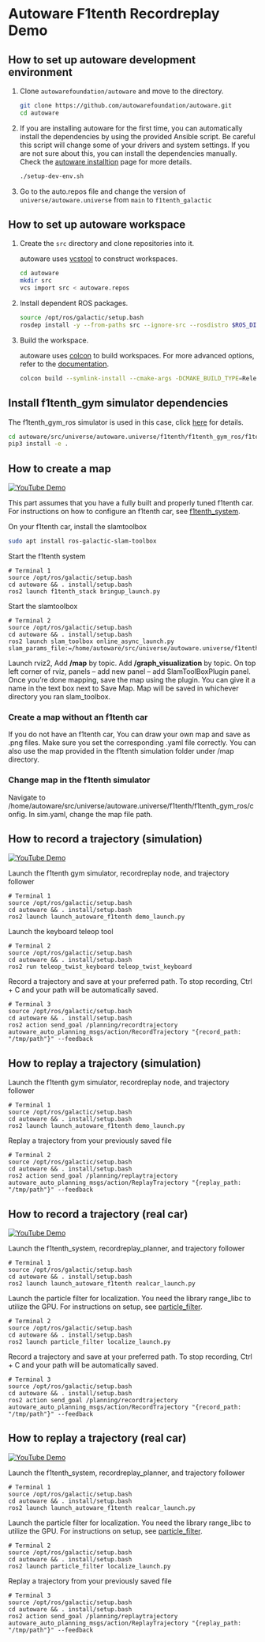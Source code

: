 # Autoware F1tenth Recordreplay Demo

## How to set up autoware development environment

1. Clone `autowarefoundation/autoware` and move to the directory.

   ```bash
   git clone https://github.com/autowarefoundation/autoware.git
   cd autoware
   ```

2. If you are installing autoware for the first time, you can automatically install the dependencies by using the provided Ansible script. Be careful this script will change some of your drivers and system settings. If you are not sure about this, you can install the dependencies manually. Check the [autoware installtion](https://autowarefoundation.github.io/autoware-documentation/galactic/installation/autoware/source-installation/) page for more details.

   ```bash
   ./setup-dev-env.sh
   ```

3. Go to the auto.repos file and change the version of `universe/autoware.universe` from `main` to `f1tenth_galactic`

## How to set up autoware workspace

1. Create the `src` directory and clone repositories into it.

   autoware uses [vcstool](https://github.com/dirk-thomas/vcstool) to construct workspaces.

   ```bash
   cd autoware
   mkdir src
   vcs import src < autoware.repos
   ```

2. Install dependent ROS packages.

   ```bash
   source /opt/ros/galactic/setup.bash
   rosdep install -y --from-paths src --ignore-src --rosdistro $ROS_DISTRO
   ```

3. Build the workspace.

   autoware uses [colcon](https://github.com/colcon) to build workspaces.
   For more advanced options, refer to the [documentation](https://colcon.readthedocs.io/).

   ```bash
   colcon build --symlink-install --cmake-args -DCMAKE_BUILD_TYPE=Release
   ```
   
## Install f1tenth_gym simulator dependencies
The f1tenth_gym_ros simulator is used in this case, click [here](https://github.com/f1tenth/f1tenth_gym_ros) for details.

   ```bash
   cd autoware/src/universe/autoware.universe/f1tenth/f1tenth_gym_ros/f1tenth_gym
   pip3 install -e .
   ```

## How to create a map
[![YouTube Demo](https://img.youtube.com/vi/wANpcMwWCrg/0.jpg)](https://www.youtube.com/watch?v=wANpcMwWCrg)

This part assumes that you have a fully built and properly tuned f1tenth car. For instructions on how to configure an f1tenth car, see [f1tenth_system](https://github.com/autowarefoundation/autoware.universe/tree/f1tenth_galactic/f1tenth/f1tenth_system).

On your f1tenth car, install the slamtoolbox 

   ```bash
   sudo apt install ros-galactic-slam-toolbox
   ```

Start the f1tenth system

```(bash)
# Terminal 1
source /opt/ros/galactic/setup.bash
cd autoware && . install/setup.bash
ros2 launch f1tenth_stack bringup_launch.py
```

Start the slamtoolbox

```(bash)
# Terminal 2
source /opt/ros/galactic/setup.bash
cd autoware && . install/setup.bash
ros2 launch slam_toolbox online_async_launch.py slam_params_file:=/home/autoware/src/universe/autoware.universe/f1tenth/f1tenth_system/f1tenth_stack/config/f1tenth_online_async.yaml
```

Launch rviz2, Add __/map__ by topic. Add __/graph_visualization__ by topic. On top left corner of rviz, panels – add new panel – add SlamToolBoxPlugin panel. Once you’re done mapping, save the map using the plugin. You can give it a name in the text box next to Save Map. Map will be saved in whichever directory you ran slam_toolbox.

### Create a map without an f1tenth car

If you do not have an f1tenth car, You can draw your own map and save as .png files. Make sure you set the corresponding .yaml file correctly. You can also use the map provided in the f1tenth simulation folder under /map directory.

### Change map in the f1tenth simulator

Navigate to /home/autoware/src/universe/autoware.universe/f1tenth/f1tenth_gym_ros/config. In sim.yaml, change the map file path.

## How to record a trajectory (simulation)

[![YouTube Demo](https://img.youtube.com/vi/iQ3Bsct1q-g/0.jpg)](https://www.youtube.com/watch?v=iQ3Bsct1q-g)

Launch the f1tenth gym simulator, recordreplay node, and trajectory follower

```(bash)
# Terminal 1
source /opt/ros/galactic/setup.bash
cd autoware && . install/setup.bash
ros2 launch launch_autoware_f1tenth demo_launch.py
```

Launch the keyboard teleop tool

```(bash)
# Terminal 2
source /opt/ros/galactic/setup.bash
cd autoware && . install/setup.bash
ros2 run teleop_twist_keyboard teleop_twist_keyboard
```

Record a trajectory and save at your preferred path. To stop recording, Ctrl + C and your path will be automatically saved.

```(bash)
# Terminal 3
source /opt/ros/galactic/setup.bash
cd autoware && . install/setup.bash
ros2 action send_goal /planning/recordtrajectory autoware_auto_planning_msgs/action/RecordTrajectory "{record_path: "/tmp/path"}" --feedback
```

## How to replay a trajectory (simulation)

Launch the f1tenth gym simulator, recordreplay node, and trajectory follower

```(bash)
# Terminal 1
source /opt/ros/galactic/setup.bash
cd autoware && . install/setup.bash
ros2 launch launch_autoware_f1tenth demo_launch.py
```

Replay a trajectory from your previously saved file

```(bash)
# Terminal 2
source /opt/ros/galactic/setup.bash
cd autoware && . install/setup.bash
ros2 action send_goal /planning/replaytrajectory autoware_auto_planning_msgs/action/ReplayTrajectory "{replay_path: "/tmp/path"}" --feedback
```

## How to record a trajectory (real car)

[![YouTube Demo](https://img.youtube.com/vi/91juU3qQ08M/0.jpg)](https://www.youtube.com/watch?v=91juU3qQ08M)

Launch the f1tenth_system, recordreplay_planner, and trajectory follower

```(bash)
# Terminal 1
source /opt/ros/galactic/setup.bash
cd autoware && . install/setup.bash
ros2 launch launch_autoware_f1tenth realcar_launch.py
```

Launch the particle filter for localization. You need the library range_libc to utilize the GPU. For instructions on setup, see [particle_filter](https://github.com/autowarefoundation/autoware.universe/tree/f1tenth_galactic/f1tenth/particle_filter).

```(bash)
# Terminal 2
source /opt/ros/galactic/setup.bash
cd autoware && . install/setup.bash
ros2 launch particle_filter localize_launch.py
```

Record a trajectory and save at your preferred path. To stop recording, Ctrl + C and your path will be automatically saved.

```(bash)
# Terminal 3
source /opt/ros/galactic/setup.bash
cd autoware && . install/setup.bash
ros2 action send_goal /planning/recordtrajectory autoware_auto_planning_msgs/action/RecordTrajectory "{record_path: "/tmp/path"}" --feedback
```


## How to replay a trajectory (real car)

[![YouTube Demo](https://img.youtube.com/vi/VPEcjZRnqL8/0.jpg)](https://www.youtube.com/watch?v=VPEcjZRnqL8)

Launch the f1tenth_system, recordreplay_planner, and trajectory follower

```(bash)
# Terminal 1
source /opt/ros/galactic/setup.bash
cd autoware && . install/setup.bash
ros2 launch launch_autoware_f1tenth realcar_launch.py
```

Launch the particle filter for localization. You need the library range_libc to utilize the GPU. For instructions on setup, see [particle_filter](https://github.com/autowarefoundation/autoware.universe/tree/f1tenth_galactic/f1tenth/particle_filter).

```(bash)
# Terminal 2
source /opt/ros/galactic/setup.bash
cd autoware && . install/setup.bash
ros2 launch particle_filter localize_launch.py
```

Replay a trajectory from your previously saved file

```(bash)
# Terminal 3
source /opt/ros/galactic/setup.bash
cd autoware && . install/setup.bash
ros2 action send_goal /planning/replaytrajectory autoware_auto_planning_msgs/action/ReplayTrajectory "{replay_path: "/tmp/path"}" --feedback
```